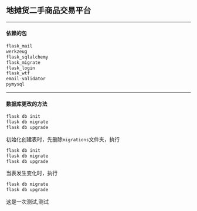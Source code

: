 ## 地摊货二手商品交易平台

----

#### 依赖的包

```python
flask_mail
werkzeug
flask_sqlalchemy
flask_migrate
flask_login
flask_wtf
email-validator
pymysql
```

----

#### 数据库更改的方法

```python
flask db init
flask db migrate
flask db upgrade
```

初始化创建表时，先删除`migrations`文件夹，执行
```python
flask db init
flask db migrate
flask db upgrade
```
当表发生变化时，执行
```python
flask db migrate
flask db upgrade
```

这是一次测试,测试
